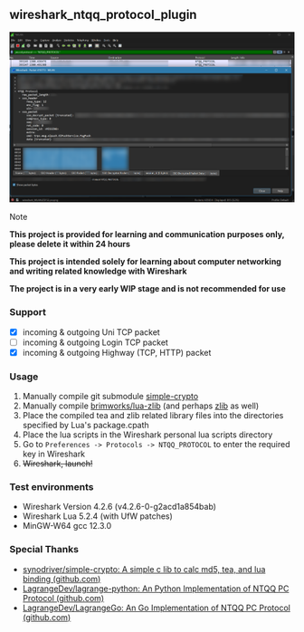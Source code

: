 ## wireshark_ntqq_protocol_plugin

![1722977691752](image/readme/1722977691752.png)

> [!NOTE]
>
> **This project is provided for learning and communication purposes only, please delete it within 24 hours**
>
> **This project is intended solely for learning about computer networking and writing related knowledge with Wireshark**
>
> **The project is in a very early WIP stage and is not recommended for use**

### Support

- [X] incoming & outgoing Uni TCP packet
- [ ] incoming & outgoing Login TCP packet
- [X] incoming & outgoing Highway (TCP, HTTP) packet

### Usage

1. Manually compile git submodule [simple-crypto](https://github.com/pk5ls20/simple-crypto)
2. Manually compile [brimworks/lua-zlib](https://github.com/brimworks/lua-zlib) (and perhaps [zlib](https://github.com/madler/zlib) as well)
3. Place the compiled tea and zlib related library files into the directories specified by Lua's package.cpath
4. Place the lua scripts in the Wireshark personal lua scripts directory
5. Go to `Preferences -> Protocols -> NTQQ_PROTOCOL` to enter the required key in Wireshark
6. ~~Wireshark, launch!~~

### Test environments

- Wireshark Version 4.2.6 (v4.2.6-0-g2acd1a854bab)
- Wireshark Lua 5.2.4 (with UfW patches)
- MinGW-W64 gcc 12.3.0

### Special Thanks

- [synodriver/simple-crypto: A simple c lib to calc md5, tea, and lua binding (github.com)](https://github.com/synodriver/simple-crypto)
- [LagrangeDev/lagrange-python: An Python Implementation of NTQQ PC Protocol (github.com)](https://github.com/LagrangeDev/lagrange-python)
- [LagrangeDev/LagrangeGo: An Go Implementation of NTQQ PC Protocol (github.com)](https://github.com/LagrangeDev/LagrangeGo)
